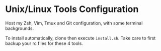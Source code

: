 # Unix/Linux Tools Configuration

Host my Zsh, Vim, Tmux and Git configuration, with some terminal backgrounds.

To install automatically, clone then execute `install.sh`. Take care to
first backup your rc files for these 4 tools.

